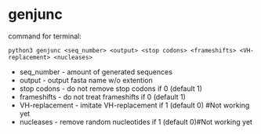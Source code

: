 # genjunc
command for terminal:
```
python3 genjunc <seq_number> <output> <stop codons> <frameshifts> <VH-replacement> <nucleases>
```
* seq_number - amount of generated sequences
* output - output fasta name w/o extention
* stop codons - do not remove stop codons if 0 (default 1)
* frameshifts -  do not treat frameshifts if 0 (default 1)
* VH-replacement - imitate VH-replacement if 1 (default 0) #Not working yet
* nucleases - remove random nucleotides if 1 (default 0)#Not working yet
